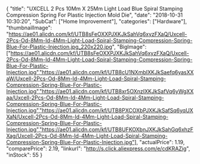 {
	"title": "UXCELL 2 Pcs 10Mm X 25Mm Light Load Blue Spiral Stamping Compression Spring For Plastic Injection Mold Die",
	"date": "2018-10-31 10:30:20",
	"SubCat": ["Home Improvement"],
	"categories": ["Hardware"],
	"thumbnailImage": "https://ae01.alicdn.com/kf/UTB8sFeOXXPJXKJkSahVq6xyzFXaQ/Uxcell-2Pcs-Od-8Mm-Id-4Mm-Light-Load-Spiral-Stamping-Compression-Spring-Blue-For-Plastic-Injection.jpg_220x220.jpg",
	"BigImage": ["https://ae01.alicdn.com/kf/UTB8sFeOXXPJXKJkSahVq6xyzFXaQ/Uxcell-2Pcs-Od-8Mm-Id-4Mm-Light-Load-Spiral-Stamping-Compression-Spring-Blue-For-Plastic-Injection.jpg","https://ae01.alicdn.com/kf/UTB8cU1NXmbIXKJkSaefq6yasXXaW/Uxcell-2Pcs-Od-8Mm-Id-4Mm-Light-Load-Spiral-Stamping-Compression-Spring-Blue-For-Plastic-Injection.jpg","https://ae01.alicdn.com/kf/UTB8xr5OXnzIXKJkSafVq6yWgXXaa/Uxcell-2Pcs-Od-8Mm-Id-4Mm-Light-Load-Spiral-Stamping-Compression-Spring-Blue-For-Plastic-Injection.jpg","https://ae01.alicdn.com/kf/UTB8PXCOXbPJXKJkSafSq6yqUXXaN/Uxcell-2Pcs-Od-8Mm-Id-4Mm-Light-Load-Spiral-Stamping-Compression-Spring-Blue-For-Plastic-Injection.jpg","https://ae01.alicdn.com/kf/UTB8UFKOXbnJXKJkSahGq6xhzFXag/Uxcell-2Pcs-Od-8Mm-Id-4Mm-Light-Load-Spiral-Stamping-Compression-Spring-Blue-For-Plastic-Injection.jpg"],
	"actualPrice": 1.19,
	"comparePrice": 2.19,
	"linkurl": "http://s.click.aliexpress.com/e/cdKRAZig",
	"inStock": 55
}
